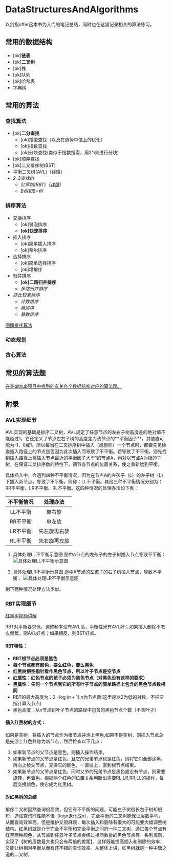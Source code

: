 # DataStructuresAndAlgorithms
以剑指offer这本书为入门的笔记总结，同时也在这里记录相关的算法练习。
## 常用的数据结构
* [ok]**链表**
* [ok]**二叉树**
* [ok]栈
* [ok]队列
* [ok]哈希表
* 字典树
  
## 常用的算法
### 查找算法
* [ok]**二分查找**
  * [ok]插值查找（以及在选择中值上的优化）
  * [ok]指数查找
  * [ok]分块查找(类似于指数搜索，用2^i来进行分块)
* [ok]顺序查找
* [ok]二叉排序树(BST)
* 平衡二叉树(AVL)（[详情](#1)）
* *2-3查找树*
  * *红黑树(RBT)（[详情](#2)）* 
  * *B树和B+树*

### 排序算法
* 交换排序
  * [ok]冒泡排序
  * **[ok]快速排序**
* 插入排序
  * [ok]简单插入排序
  * [ok]希尔排序
* 选择排序
  * [ok]简单选择排序
  * [ok]堆排序
* 归并排序
  * **[ok]二路归并排序**
  * *多路归并排序*
* *非比较累排序*
  * *计数排序*
  * *桶排序*
  * *基数排序*

[图解排序算法](https://www.cnblogs.com/flyingdreams/p/11161157.html)
### 动态规划
### 贪心算法

## 常见的算法题

[在某github项目中找到的有关各个数据结构对应的算法题。](/leetcode.md)


## 附录
### AVL实现细节
<div id="1">
AVL实现的基础是排序二叉树，AVL规定了任意节点的左右子树高度差的绝对值不能超过1，它还定义了节点左右子树的高度差为该节点的**平衡因子**，其值直可能为-1、0或1。所以每当在二叉排序树中插入（或删除）一个节点时，都要先见检查插入路径上的节点是否因为此次插入而导致了不平衡。若导致了不平衡，则先找到插入路径上离插入节点最近的平衡因子大于1的节点A，再对以节点A为根的子树，在保证二叉排序数的特性下，调节各节点的位置关系，使之重新达到平衡。

具体插入中，会遇到四种不平衡情况，因为在节点A的左孩子（L）的左子树（L）下插入新节点，导致了不平衡，简称：LL不平衡。其他三种不平衡情况分别为：RR不平衡、LR不平衡、RL不平衡。这四种情况的处理办法如下表：

|  不平衡情况   | 处理办法  |
|  :----:  | :----:  |
| LL不平衡  | 单右旋 |
| RR不平衡  | 单左旋 |
| LR不平衡  | 先左旋再右旋 |
| RL不平衡  | 先右旋再左旋 |

1. 具体处理LL不平衡示意图
图中A节点的左孩子的左子树插入节点导致不平衡：
![具体处理LL不平衡示意图](/resources/LL_detail.png)

2. 具体处理LR不平衡示意图
途中A节点的左孩子的右子树插入节点，导致不平衡：
![具体处理LR不平衡示意图](resources/LR_detail.png)

剩下两种情况处理方法类似。

### RBT实现细节
<div id="2">

[红黑树视频讲解](https://www.bilibili.com/video/BV1Tb4y197Fe?from=search&seid=15067212647568877441&spm_id_from=333.337.0.0)

RBT对平衡要求低，调整频率没有AVL高，平衡性米有AVL好；如果插入删除不怎么频繁，则AVL好点；如果相反，则BST好点。
#### **RBT特性：**

* **RBT根节点必须是黑色**
* **每个节点都有颜色，要么红色，要么黑色**
* **红黑树把空指针看作黑色节点，所以叶子节点是空节点**
* **红属性：红色节点的孩子必须为黑色节点（对黑色没有这样的要求）**
* **黑属性：任何一个节点到它的所有叶子节点的简单路径上包含的黑色节点数相同**
* RBT的最大高度为：$2\cdot\log(n+1)$,n为节点数(这里是以2为低的对数，不把空指针算入节点)
* 黑色高度：从x节点到叶子节点的路径中包含的黑色节点个数（不含叶子）

#### 插入红黑树的方式：
如果是空树，将插入的节点作为根节点并涂上黑色,如果不是空树，则插入节点总是先涂上红色并称为新节点，然后检查以下几点：
  1. 如果新节点的父节点是黑色，则插入操作结束。
  2. 如果新节点的父节点是红色，且它的兄弟节点也是红色，则将它们全部涂黑，再向上检父节点，交换它的颜色，一直往上，直到根节点结束。
  3. 如果新节点的父节点是红色，同时父节的兄弟节点是黑色或没有节点，则需要旋转，再着色。根据两个红色的位置关系判断出需要RL,LR,RR,LL的操作，最后交换颜色，使它成为红黑树。

 
#### 对红黑树的总结
排序二叉树固然查询很高效，但它有不平衡的问题，可能左子树很长右子树却很短，造成查询时性能不佳（logn退化成n），完全平衡的二叉树能保证层数平均，从而查询效率高，但是维护又很麻烦，每次插入和删除有很大的可能要大幅调整树结构。红黑树就是介于完全不平衡和完全平衡之间的一种二叉树，通过每个节点有红黑两种颜色、从节点到任意叶子节点会经过相同数量的黑色节点等一系列规则，实现了【树的层数最大也只会有两倍的差距】，这样既能提高插入和删除的效率，又能让树相对平衡从而有还不错的查询效率。从整体上讲，红黑树就是一种中庸之道的二叉树。

